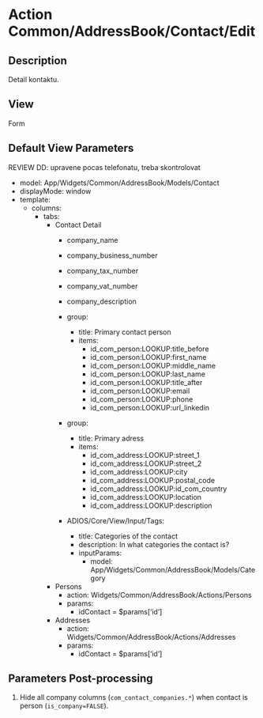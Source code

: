 # Action Common/AddressBook/Contact/Edit

## Description

Detail kontaktu.

## View

Form

## Default View Parameters

REVIEW DD: upravene pocas telefonatu, treba skontrolovat

* model: App/Widgets/Common/AddressBook/Models/Contact
* displayMode: window
* template:
  * columns:
    * tabs:
      * Contact Detail
        * company_name
        * company_business_number
        * company_tax_number
        * company_vat_number
        * company_description

        * group:
          * title: Primary contact person
          * items:
            * id_com_person:LOOKUP:title_before
            * id_com_person:LOOKUP:first_name
            * id_com_person:LOOKUP:middle_name
            * id_com_person:LOOKUP:last_name
            * id_com_person:LOOKUP:title_after
            * id_com_person:LOOKUP:email
            * id_com_person:LOOKUP:phone
            * id_com_person:LOOKUP:url_linkedin

        * group:
          * title: Primary adress
          * items:
            * id_com_address:LOOKUP:street_1
            * id_com_address:LOOKUP:street_2
            * id_com_address:LOOKUP:city
            * id_com_address:LOOKUP:postal_code
            * id_com_address:LOOKUP:id_com_country
            * id_com_address:LOOKUP:location
            * id_com_address:LOOKUP:description

        * ADIOS/Core/View/Input/Tags:
          * title: Categories of the contact
          * description: In what categories the contact is?
          * inputParams:
            * model: App/Widgets/Common/AddressBook/Models/Category
      * Persons
        * action: Widgets/Common/AddressBook/Actions/Persons
        * params:
          * idContact = $params[‘id’]
      * Addresses
        * action: Widgets/Common/AddressBook/Actions/Addresses
        * params:
          * idContact = $params[‘id’]

## Parameters Post-processing
  1. Hide all company columns (`com_contact_companies.*`) when contact is person (`is_company=FALSE`).